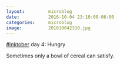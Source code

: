 ```yaml
---
layout:         microblog
date:           2016-10-04 23:10:00-06:00
categories:     microblog
image:          201610042310.jpg
---
```

[#inktober](https://twitter.com/search?q=%23inktober) day 4: Hungry

Sometimes only a bowl of cereal can satisfy.

